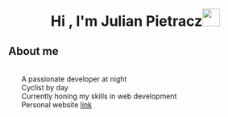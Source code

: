 <h1 align="center"><b>Hi , I'm Julian Pietracz</b><img src="https://media.giphy.com/media/hvRJCLFzcasrR4ia7z/giphy.gif" width="35"></h1>

## **About me**

<br>

<div style="display: flex; flex-direction: row; align-items: center;"><img src="https://img.icons8.com/?size=100&id=grll04kZMqn8&format=png&color=000000" width="16" height="16" style="margin-right: 10px; vertical-align: middle;"><div> A passionate developer at night </div></div>

<div style="display: flex; align-items: center;">
<img src="https://img.icons8.com/?size=100&id=Xu2pngz2h4eX&format=png&color=000000" width="16" height="16" style="margin-right: 10px; vertical-align: middle;">
<div> Cyclist by day </div>
</div>

<div style="display: flex; align-items: center;">
<img src="https://img.icons8.com/?size=100&id=y5tfsG7zJpNY&format=png&color=000000" width="16" height="16" style="margin-right: 10px; vertical-align: middle;">
<div> Currently honing my skills in web development </div>
</div>

<div style="display: flex; align-items: center;">
<img src="https://img.icons8.com/?size=100&id=wIbIiPoKWchh&format=png&color=000000" width="16" height="16" style="margin-right: 10px; vertical-align: middle;">
<div> Personal website <a href="https://www.icegif.com/wp-content/uploads/2023/01/icegif-162.gif">link</a></div>
</div>
<br>
